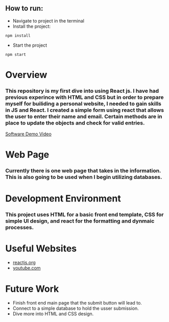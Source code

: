 ## How to run:

- Navigate to project in the terminal
- Install the project:

```
npm install
```

- Start the project 

```
npm start
```
# Overview

### This repository is my first dive into using React js. I have had previous experince with HTML and CSS but in order to prepare myself for builiding a personal website, I needed to gain skills in JS and React. I created a simple form using react that allows the user to enter their name and email. Certain methods are in place to update the objects and check for valid entries. 

[Software Demo Video](https://youtu.be/8dm2HZwQZzU)

# Web Page

### Currently there is one web page that takes in the information. This is also going to be used when I begin utilizing databases. 

# Development Environment

### This project uses HTML for a basic front end template, CSS for simple UI design, and react for the formatting and dynmaic processes. 

# Useful Websites

* [reactjs.org](https://reactjs.org/)
* [youtube.com](https://www.youtube.com/watch?v=91qEdc6dSUs)

# Future Work

* Finish front end main page that the submit button will lead to.
* Connect to a simple database to hold the usser submission.
* Dive more into HTML and CSS design.
